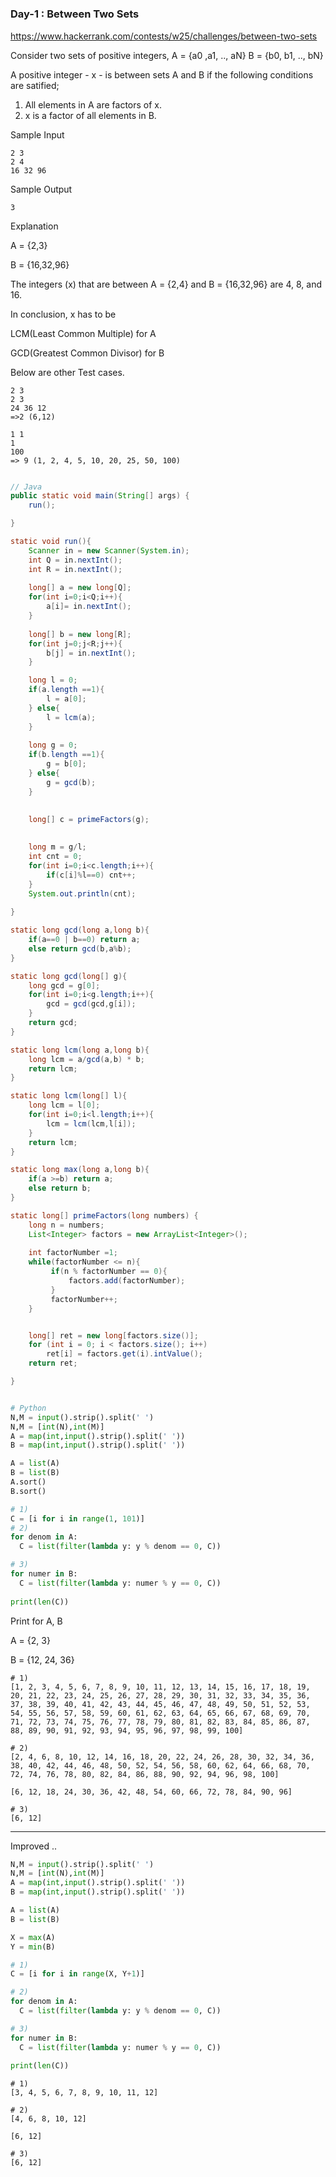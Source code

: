 #


### Day-1 : Between Two Sets

https://www.hackerrank.com/contests/w25/challenges/between-two-sets

Consider two sets of positive integers, A = {a0 ,a1, .., aN} B = {b0, b1, .., bN}

A positive integer - x - is between sets A and B if the following conditions are satified;


1. All elements in A are factors of x.
2. x is a factor of all elements in B.


Sample Input
```
2 3
2 4
16 32 96
```
Sample Output
```
3
```
Explanation

A = {2,3}

B = {16,32,96}

The integers (x) that are between A = {2,4} and B = {16,32,96} are 4, 8, and 16.

In conclusion, x has to be

LCM(Least Common Multiple) for A

GCD(Greatest Common Divisor) for B


Below are other Test cases.
```
2 3
2 3
24 36 12
=>2 (6,12)

1 1 
1 
100
=> 9 (1, 2, 4, 5, 10, 20, 25, 50, 100)
```

```java

// Java
public static void main(String[] args) {
	run();

}

static void run(){
	Scanner in = new Scanner(System.in);
	int Q = in.nextInt();
	int R = in.nextInt();
	
	long[] a = new long[Q];
	for(int i=0;i<Q;i++){
		a[i]= in.nextInt();
	}
	
	long[] b = new long[R];
	for(int j=0;j<R;j++){
		b[j] = in.nextInt();
	}

	long l = 0;
	if(a.length ==1){
		l = a[0];
	} else{
		l = lcm(a);
	}
	
	long g = 0;
	if(b.length ==1){
		g = b[0];
	} else{
		g = gcd(b);
	}
	
	
	long[] c = primeFactors(g);

	
	long m = g/l;
	int cnt = 0;
	for(int i=0;i<c.length;i++){
		if(c[i]%l==0) cnt++;
	}
	System.out.println(cnt);
	
}

static long gcd(long a,long b){
	if(a==0 | b==0) return a;
	else return gcd(b,a%b);
}

static long gcd(long[] g){
	long gcd = g[0];
	for(int i=0;i<g.length;i++){
		gcd = gcd(gcd,g[i]);
	}
	return gcd;
}

static long lcm(long a,long b){
	long lcm = a/gcd(a,b) * b;
	return lcm;
}

static long lcm(long[] l){
	long lcm = l[0];
	for(int i=0;i<l.length;i++){
		lcm = lcm(lcm,l[i]);
	}
	return lcm;
}

static long max(long a,long b){
	if(a >=b) return a;
	else return b;
}

static long[] primeFactors(long numbers) {
	long n = numbers;
	List<Integer> factors = new ArrayList<Integer>();
	
	int factorNumber =1;
	while(factorNumber <= n){
		 if(n % factorNumber == 0){
			 factors.add(factorNumber);
		 }
		 factorNumber++;
	}


	long[] ret = new long[factors.size()];
	for (int i = 0; i < factors.size(); i++)
		ret[i] = factors.get(i).intValue();
	return ret;

}

```

```python

# Python
N,M = input().strip().split(' ')
N,M = [int(N),int(M)]
A = map(int,input().strip().split(' '))
B = map(int,input().strip().split(' '))

A = list(A)
B = list(B)
A.sort()
B.sort()

# 1)
C = [i for i in range(1, 101)]
# 2)
for denom in A:
  C = list(filter(lambda y: y % denom == 0, C))

# 3)
for numer in B:
  C = list(filter(lambda y: numer % y == 0, C))
  
print(len(C))  
```

Print for A, B

A = {2, 3}

B = {12, 24, 36}

```
# 1) 
[1, 2, 3, 4, 5, 6, 7, 8, 9, 10, 11, 12, 13, 14, 15, 16, 17, 18, 19, 20, 21, 22, 23, 24, 25, 26, 27, 28, 29, 30, 31, 32, 33, 34, 35, 36, 37, 38, 39, 40, 41, 42, 43, 44, 45, 46, 47, 48, 49, 50, 51, 52, 53, 54, 55, 56, 57, 58, 59, 60, 61, 62, 63, 64, 65, 66, 67, 68, 69, 70, 71, 72, 73, 74, 75, 76, 77, 78, 79, 80, 81, 82, 83, 84, 85, 86, 87, 88, 89, 90, 91, 92, 93, 94, 95, 96, 97, 98, 99, 100]

# 2)
[2, 4, 6, 8, 10, 12, 14, 16, 18, 20, 22, 24, 26, 28, 30, 32, 34, 36, 38, 40, 42, 44, 46, 48, 50, 52, 54, 56, 58, 60, 62, 64, 66, 68, 70, 72, 74, 76, 78, 80, 82, 84, 86, 88, 90, 92, 94, 96, 98, 100]

[6, 12, 18, 24, 30, 36, 42, 48, 54, 60, 66, 72, 78, 84, 90, 96]

# 3)
[6, 12]

```

---
Improved ..

```python
N,M = input().strip().split(' ')
N,M = [int(N),int(M)]
A = map(int,input().strip().split(' '))
B = map(int,input().strip().split(' '))

A = list(A)
B = list(B)

X = max(A)
Y = min(B)

# 1)
C = [i for i in range(X, Y+1)]

# 2)
for denom in A:
  C = list(filter(lambda y: y % denom == 0, C))

# 3)
for numer in B:
  C = list(filter(lambda y: numer % y == 0, C))
  
print(len(C))  
```

```
# 1) 
[3, 4, 5, 6, 7, 8, 9, 10, 11, 12]

# 2)
[4, 6, 8, 10, 12]

[6, 12]

# 3)
[6, 12]

```
